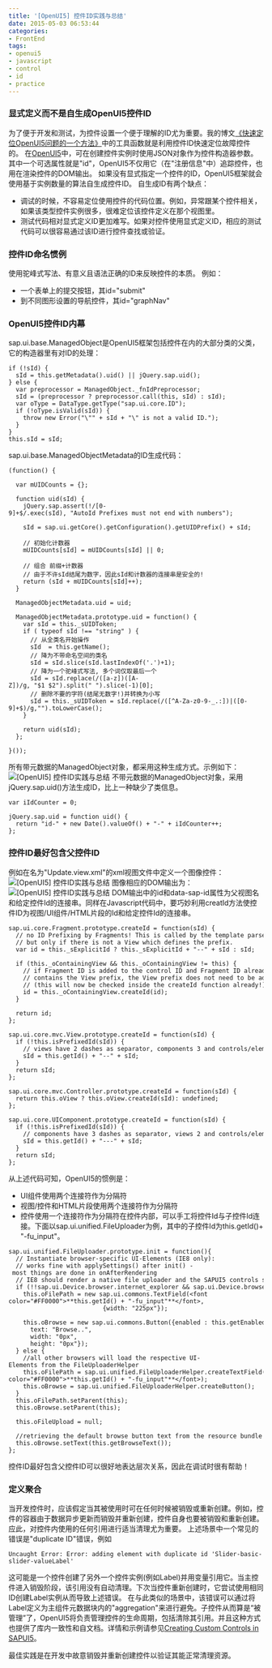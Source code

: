 ```yaml
---
title: '[OpenUI5] 控件ID实践与总结'
date: 2015-05-03 06:53:44
categories: 
- FrontEnd
tags: 
- openui5
- javascript
- control
- id
- practice
---
```

### 显式定义而不是自生成OpenUI5控件ID

为了便于开发和测试，为控件设置一个便于理解的ID尤为重要。我的博文[《快速定位OpenUI5问题的一个方法》](/post/openui5_快速定位openui5问题的一个方法)中的工具函数就是利用控件ID快速定位故障控件的。
在[OpenUI5](http://sww.sas.com/saspedia/OpenUI5)中，可在创建控件实例时使用JSON对象作为控件构造器参数。其中一个可选属性就是"id"，OpenUI5不仅用它（在"注册信息"中）追踪控件，也用在渲染控件的DOM输出。
如果没有显式指定一个控件的ID，OpenUI5框架就会使用基于实例数量的算法自生成控件ID。
自生成ID有两个缺点：
- 调试的时候，不容易定位使用控件的代码位置。例如，异常跟某个控件相关，如果该类型控件实例很多，很难定位该控件定义在那个视图里。
- 测试代码相对显式定义ID更加难写。如果对控件使用显式定义ID，相应的测试代码可以很容易通过该ID进行控件查找或验证。

### 控件ID命名惯例

使用驼峰式写法、有意义且语法正确的ID来反映控件的本质。
例如：
- 一个表单上的提交按钮，其id="submit"
- 到不同图形设置的导航控件，其id="graphNav"

### OpenUI5控件ID内幕

sap.ui.base.ManagedObject是OpenUI5框架包括控件在内的大部分类的父类，它的构造器里有对ID的处理：
```
if (!sId) {
  sId = this.getMetadata().uid() || jQuery.sap.uid();
} else {
  var preprocessor = ManagedObject._fnIdPreprocessor;
  sId = (preprocessor ? preprocessor.call(this, sId) : sId);
  var oType = DataType.getType("sap.ui.core.ID");
  if (!oType.isValid(sId)) {
    throw new Error("\"" + sId + "\" is not a valid ID.");
  }
}
this.sId = sId;
```

sap.ui.base.ManagedObjectMetadata的ID生成代码：
```
(function() {
  
  var mUIDCounts = {};

  function uid(sId) {
    jQuery.sap.assert(!/[0-9]+$/.exec(sId), "AutoId Prefixes must not end with numbers");

    sId = sap.ui.getCore().getConfiguration().getUIDPrefix() + sId;

    // 初始化计数器
    mUIDCounts[sId] = mUIDCounts[sId] || 0;

    // 组合 前缀+计数器
    // 由于不许sId结尾为数字，因此sId和计数器的连接串是安全的!
    return (sId + mUIDCounts[sId]++);
  }
  
  ManagedObjectMetadata.uid = uid;
  
  ManagedObjectMetadata.prototype.uid = function() {
    var sId = this._sUIDToken;
    if ( typeof sId !== "string" ) {
      // 从全类名开始操作
      sId  = this.getName();
      // 降为不带命名空间的类名
      sId = sId.slice(sId.lastIndexOf('.')+1);
      // 降为一个驼峰式写法, 多个词仅取最后一个
      sId = sId.replace(/([a-z])([A-Z])/g, "$1 $2").split(" ").slice(-1)[0];
      // 删除不要的字符(结尾无数字!)并转换为小写
      sId = this._sUIDToken = sId.replace(/([^A-Za-z0-9-_.:])|([0-9]+$)/g,"").toLowerCase();
    }

    return uid(sId);
  };

}());
```

所有带元数据的ManagedObject对象，都采用这种生成方式。示例如下：
![[OpenUI5] 控件ID实践与总结](/images/2015/5/0026uWfMgy6So69EaqV3d.png)
不带元数据的ManagedObject对象，采用jQuery.sap.uid()方法生成ID，比上一种缺少了类信息。
```
var iIdCounter = 0;

jQuery.sap.uid = function uid() {
  return "id-" + new Date().valueOf() + "-" + iIdCounter++;
};
```

### 控件ID最好包含父控件ID
例如在名为"Update.view.xml"的xml视图文件中定义一个图像控件：
![[OpenUI5] 控件ID实践与总结](/images/2015/5/0026uWfMgy6Sob9sBPu5c.jpg)
图像相应的DOM输出为：
![[OpenUI5] 控件ID实践与总结](/images/2015/5/0026uWfMgy6SobcxAAlb5.png)
DOM输出中的id和data-sap-id属性为父视图名和给定控件Id的连接串。同样在Javascript代码中，要巧妙利用creatId方法使控件ID为视图/UI组件/HTML片段的Id和给定控件Id的连接串。
```
sap.ui.core.Fragment.prototype.createId = function(sId) {
  // no ID Prefixing by Fragments! This is called by the template parsers, 
  // but only if there is not a View which defines the prefix.
  var id = this._sExplicitId ? this._sExplicitId + "--" + sId : sId;
  
  if (this._oContainingView && this._oContainingView != this) {
    // if Fragment ID is added to the control ID and Fragment ID already 
    // contains the View prefix, the View prefix does not need to be added again
    // (this will now be checked inside the createId function already!)
    id = this._oContainingView.createId(id);
  }
  
  return id;
};
    
sap.ui.core.mvc.View.prototype.createId = function(sId) {
  if (!this.isPrefixedId(sId)) {
    // views have 2 dashes as separator, components 3 and controls/elements 1
    sId = this.getId() + "--" + sId;
  }
  return sId;
};

sap.ui.core.mvc.Controller.prototype.createId = function(sId) {
  return this.oView ? this.oView.createId(sId): undefined;
};
  
sap.ui.core.UIComponent.prototype.createId = function(sId) {
  if (!this.isPrefixedId(sId)) {
    // components have 3 dashes as separator, views 2 and controls/elements 1
    sId = this.getId() + "---" + sId;
  }
  return sId;
};
```

从上述代码可知，OpenUI5的惯例是：
- UI组件使用两个连接符作为分隔符
- 视图/控件和HTML片段使用两个连接符作为分隔符
- 控件使用一个连接符作为分隔符在控件内部，可以手工将控件Id与子控件Id连接。下面以sap.ui.unified.FileUploader为例，其中的子控件Id为this.getId()+ "-fu_input"。

```
sap.ui.unified.FileUploader.prototype.init = function(){
  // Instantiate browser-specific UI-Elements (IE8 only): 
  // works fine with applySettings() after init() - most things are done in onAfterRendering
  // IE8 should render a native file uploader and the SAPUI5 controls should be exactly behind
  if (!!sap.ui.Device.browser.internet_explorer && sap.ui.Device.browser.version == 8) {
    this.oFilePath = new sap.ui.commons.TextField(<font color="#FF0000">**this.getId() + "-fu_input"**</font>,
                          {width: "225px"});
    
    this.oBrowse = new sap.ui.commons.Button({enabled : this.getEnabled(),
      text: "Browse..",
      width: "0px",
      height: "0px"});
  } else {
    //all other browsers will load the respective UI-Elements from the FileUploaderHelper
    this.oFilePath = sap.ui.unified.FileUploaderHelper.createTextField(<font color="#FF0000">**this.getId() + "-fu_input"**</font>);
    this.oBrowse = sap.ui.unified.FileUploaderHelper.createButton();
  }
  this.oFilePath.setParent(this);
  this.oBrowse.setParent(this);

  this.oFileUpload = null;

  //retrieving the default browse button text from the resource bundle
  this.oBrowse.setText(this.getBrowseText());
};
```

控件ID最好包含父控件ID可以很好地表达层次关系，因此在调试时很有帮助！

### 定义聚合

当开发控件时，应该假定当其被使用时可在任何时候被销毁或重新创建。例如，控件的容器由于数据异步更新而销毁并重新创建，控件自身也要被销毁和重新创建。应此，对控件内使用的任何引用进行适当清理尤为重要。
上述场景中一个常见的错误是"duplicate ID"错误，例如
```
Uncaught Error: Error: adding element with duplicate id 'Slider-basic-slider-valueLabel'
```

这可能是一个控件创建了另外一个控件实例(例如Label)并用变量引用它。当主控件进入销毁阶段，该引用没有自动清理。下次当控件重新创建时，它尝试使用相同ID创建Label实例从而导致上述错误。
在与此类似的场景中，该错误可以通过将Label定义为主组件元数据块内的"aggregation"来进行避免。子控件从而算是“被管理”了，OpenUI5将负责管理控件的生命周期，包括清除其引用。并且这种方式也提供了库内一致性和自文档。详情和示例请参见[Creating Custom Controls in SAPUI5](https://www.nabisoft.com/tutorials/sapui5/creating-custom-controls-in-sapui5#Step2)。

最佳实践是在开发中故意销毁并重新创建控件以验证其能正常清理资源。